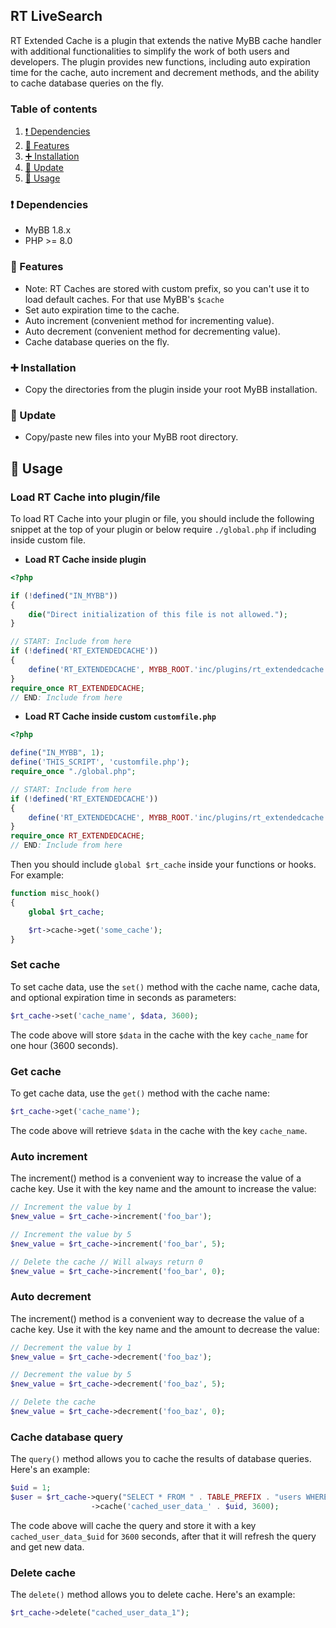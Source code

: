 ## RT LiveSearch
RT Extended Cache is a plugin that extends the native MyBB cache handler with additional functionalities to simplify the work of both users and developers. The plugin provides new functions, including auto expiration time for the cache, auto increment and decrement methods, and the ability to cache database queries on the fly.

### Table of contents

1. [❗ Dependencies](#-dependencies)
2. [📃 Features](#-features)
3. [➕ Installation](#-installation)
4. [🔼 Update](#-update)
5. [📜 Usage](#load-rt-cache-into-pluginfile)

### ❗ Dependencies
- MyBB 1.8.x
- PHP >= 8.0

### 📃 Features
- Note: RT Caches are stored with custom prefix, so you can't use it to load default caches. For that use MyBB's `$cache`
- Set auto expiration time to the cache.
- Auto increment (convenient method for incrementing value).
- Auto decrement (convenient method for decrementing value).
- Cache database queries on the fly.

### ➕ Installation
- Copy the directories from the plugin inside your root MyBB installation.

### 🔼 Update
- Copy/paste new files into your MyBB root directory.

## 📜 Usage

### Load RT Cache into plugin/file
To load RT Cache into your plugin or file, you should include the following snippet at the top of your plugin or below require `./global.php` if including inside custom file.

- **Load RT Cache inside plugin**
```php
<?php

if (!defined("IN_MYBB"))
{
    die("Direct initialization of this file is not allowed.");
}

// START: Include from here
if (!defined('RT_EXTENDEDCACHE'))
{
    define('RT_EXTENDEDCACHE', MYBB_ROOT.'inc/plugins/rt_extendedcache.php');
}
require_once RT_EXTENDEDCACHE;
// END: Include from here
```
- **Load RT Cache inside custom `customfile.php`**
```php
<?php

define("IN_MYBB", 1);
define('THIS_SCRIPT', 'customfile.php');
require_once "./global.php";

// START: Include from here
if (!defined('RT_EXTENDEDCACHE'))
{
    define('RT_EXTENDEDCACHE', MYBB_ROOT.'inc/plugins/rt_extendedcache.php');
}
require_once RT_EXTENDEDCACHE;
// END: Include from here
```

Then you should include `global $rt_cache` inside your functions or hooks. For example:

```php
function misc_hook()
{
    global $rt_cache;

    $rt->cache->get('some_cache');
}
```

### Set cache
To set cache data, use the `set()` method with the cache name, cache data, and optional expiration time in seconds as parameters:

```php
$rt_cache->set('cache_name', $data, 3600);
```
The code above will store `$data` in the cache with the key `cache_name` for one hour (3600 seconds).

### Get cache
To get cache data, use the `get()` method with the cache name:

```php
$rt_cache->get('cache_name');
```
The code above will retrieve `$data` in the cache with the key `cache_name`.

### Auto increment
The increment() method is a convenient way to increase the value of a cache key. Use it with the key name and the amount to increase the value:
```php
// Increment the value by 1
$new_value = $rt_cache->increment('foo_bar');

// Increment the value by 5
$new_value = $rt_cache->increment('foo_bar', 5);

// Delete the cache // Will always return 0
$new_value = $rt_cache->increment('foo_bar', 0);
```

### Auto decrement
The increment() method is a convenient way to decrease the value of a cache key. Use it with the key name and the amount to decrease the value:
```php
// Decrement the value by 1
$new_value = $rt_cache->decrement('foo_baz');

// Decrement the value by 5
$new_value = $rt_cache->decrement('foo_baz', 5);

// Delete the cache
$new_value = $rt_cache->decrement('foo_baz', 0);
```

### Cache database query
The `query()` method allows you to cache the results of database queries. Here's an example:

```php
$uid = 1;
$user = $rt_cache->query("SELECT * FROM " . TABLE_PREFIX . "users WHERE uid = '{$db->escape_string($uid)}'")
                  ->cache('cached_user_data_' . $uid, 3600);
```
The code above will cache the query and store it with a key `cached_user_data_$uid` for `3600` seconds, after that it will refresh the query and get new data.

### Delete cache
The `delete()` method allows you to delete cache. Here's an example:

```php
$rt_cache->delete("cached_user_data_1");
```
